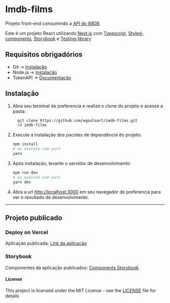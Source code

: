 # Imdb-films

Projeto front-end consumindo a [API do IMDB](https://rapidapi.com/apidojo/api/imdb8/).

Este é um projeto React utilizando [Next.js](https://nextjs.org/) com [Typescript](https://www.typescriptlang.org/), [Styled-components](https://styled-components.com/), [Storybook](https://storybook.js.org/) e [Testing-library](https://testing-library.com/)

## Requisitos obrigadórios

- Git → [Instalação](https://git-scm.com/downloads)
- Node.js → [Instalação](https://nodejs.org/en/download/)
- TokenAPI → [Documentação](https://docs.rapidapi.com/docs/consumer-quick-start-guide)

## Instalação

1. Abra seu terminal de preferencia e realize o clone do projeto e acesse a pasta:

   ```bash
     git clone https://github.com/wgoulaart/imdb-films.git
     cd imdb-films
   ```

2. Execute a instalação dos pacotes de dependência do projeto:

   ```bash
   npm install
   # ou execute com yarn
   yarn
   ```

3. Após instalação, levante o servidor de desenvolvimento:

   ```bash
   npm run dev
   # ou execute com yarn
   yarn dev
   ```

4. Abra a url [http://localhost:3000](http://localhost:3000) em seu navegador de preferencia para ver o resultado de desenvolvimento.

---

## Projeto publicado

### Deploy on Vercel

Aplicação publicada: [Link da aplicação](https://imdb-films.vercel.app/)

### Storybook

Componentes da aplicação publicados: [Components Storybook](https://61cf7e7eb8376b003ab89d0a-zsxqptumgc.chromatic.com/?path=/story/components-banner--default)

#### License

This project is licensed under the MIT License - see the [LICENSE](LICENSE) file for details
